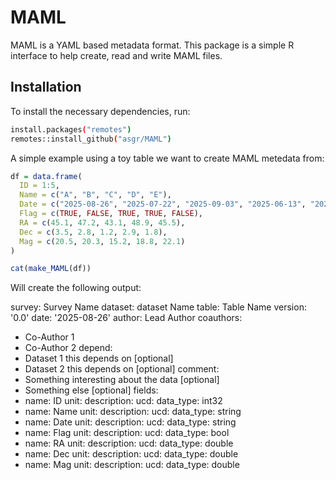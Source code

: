 # MAML

MAML is a YAML based metadata format. This package is a simple R interface to help create, read and write MAML files.

## Installation

To install the necessary dependencies, run:

```bash
install.packages("remotes")
remotes::install_github("asgr/MAML")
```
A simple example using a toy table we want to create MAML metedata from:

```r
df = data.frame(
  ID = 1:5,
  Name = c("A", "B", "C", "D", "E"),
  Date = c("2025-08-26", "2025-07-22", "2025-09-03", "2025-06-13", "2025-07-26"),
  Flag = c(TRUE, FALSE, TRUE, TRUE, FALSE),
  RA = c(45.1, 47.2, 43.1, 48.9, 45.5),
  Dec = c(3.5, 2.8, 1.2, 2.9, 1.8),
  Mag = c(20.5, 20.3, 15.2, 18.8, 22.1)
)

cat(make_MAML(df))
```

Will create the following output:

survey: Survey Name
dataset: dataset Name
table: Table Name
version: '0.0'
date: '2025-08-26'
author: Lead Author <email>
coauthors:
- Co-Author 1 <email1>
- Co-Author 2 <email2>
depend:
- Dataset 1 this depends on [optional]
- Dataset 2 this depends on [optional]
comment:
- Something interesting about the data [optional]
- Something else [optional]
fields:
- name: ID
  unit: 
  description: 
  ucd: 
  data_type: int32
- name: Name
  unit: 
  description: 
  ucd: 
  data_type: string
- name: Date
  unit: 
  description: 
  ucd: 
  data_type: string
- name: Flag
  unit: 
  description: 
  ucd: 
  data_type: bool
- name: RA
  unit: 
  description: 
  ucd: 
  data_type: double
- name: Dec
  unit: 
  description: 
  ucd: 
  data_type: double
- name: Mag
  unit: 
  description: 
  ucd: 
  data_type: double
